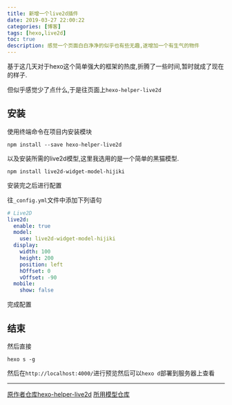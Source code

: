 ```yaml
---
title: 新增一个live2d插件
date: 2019-03-27 22:00:22
categories: [博客]
tags: [hexo,live2d]
toc: true
description: 感觉一个页面白白净净的似乎也有些无趣,遂增加一个有生气的物件
---
```


基于这几天对于hexo这个简单强大的框架的热度,折腾了一些时间,暂时就成了现在的样子.

但似乎感觉少了点什么,于是往页面上`hexo-helper-live2d`

## 安装

使用终端命令在项目内安装模块
```shell
npm install --save hexo-helper-live2d
```
以及安装所需的live2d模型,这里我选用的是一个简单的黑猫模型.
```shell
npm install live2d-widget-model-hijiki
```
安装完之后进行配置

往`_config.yml`文件中添加下列语句
```YAML
# Live2D
live2d:
  enable: true
  model:
    use: live2d-widget-model-hijiki
  display:
    width: 100
    height: 200
    position: left
    hOffset: 0
    vOffset: -90
  mobile:
    show: false
```
完成配置

## 结束

然后直接
```shell
hexo s -g
```
然后在`http://localhost:4000/`进行预览然后可以`hexo d`部署到服务器上查看

***
[原作者仓库hexo-helper-live2d](https://github.com/EYHN/hexo-helper-live2d)
[所用模型仓库](https://github.com/xiazeyu/live2d-widget-models)